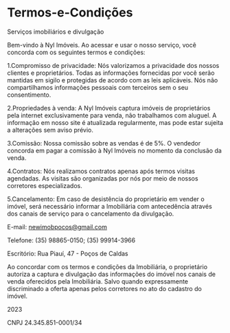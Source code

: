 # Termos-e-Condições

Serviços imobiliários e divulgação

Bem-vindo à Nyl Imóveis. Ao acessar e usar o nosso serviço, você concorda com os seguintes termos e condições:

1.Compromisso de privacidade: Nós valorizamos a privacidade dos nossos clientes e proprietários. Todas as informações fornecidas por você serão mantidas em sigilo e protegidas de acordo com as leis aplicáveis. Nós não compartilhamos informações pessoais com terceiros sem o seu consentimento.

2.Propriedades à venda: A Nyl Imóveis captura imóveis de proprietários pela internet exclusivamente para venda, não trabalhamos com aluguel. A informação em nosso site é atualizada regularmente, mas pode estar sujeita a alterações sem aviso prévio.

3.Comissão: Nossa comissão sobre as vendas é de 5%. O vendedor concorda em pagar a comissão à Nyl Imóveis no momento da conclusão da venda.

4.Contratos: Nós realizamos contratos apenas após termos visitas agendadas. As visitas são organizadas por nós por meio de nossos corretores especializados.

5.Cancelamento: Em caso de desistência do proprietário em vender o imóvel, será necessário informar a Imobiliária com antecedência através dos canais de serviço para o cancelamento da divulgação.

E-mail: newimobpocos@gmail.com

Telefone: (35) 98865-0150; (35) 99914-3966

Escritório: Rua Piauí, 47 - Poços de Caldas

Ao concordar com os termos e condições da Imobiliária, o proprietário autoriza a captura e divulgação das informações do imóvel nos canais de venda oferecidos pela Imobiliária. Salvo quando expressamente discriminado a oferta apenas pelos corretores no ato do cadastro do imóvel.

2023

CNPJ 24.345.851-0001/34
